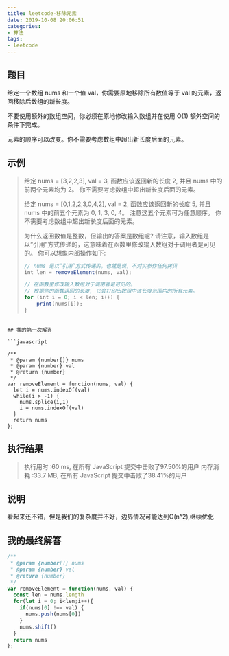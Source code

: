 ```yaml
---
title: leetcode-移除元素
date: 2019-10-08 20:06:51
categories:
- 算法
tags:
- leetcode
---
```


## 题目

给定一个数组 nums 和一个值 val，你需要原地移除所有数值等于 val 的元素，返回移除后数组的新长度。

不要使用额外的数组空间，你必须在原地修改输入数组并在使用 O(1) 额外空间的条件下完成。

元素的顺序可以改变。你不需要考虑数组中超出新长度后面的元素。

## 示例

> 给定 nums = [3,2,2,3], val = 3,
> 函数应该返回新的长度 2, 并且 nums 中的前两个元素均为 2。
> 你不需要考虑数组中超出新长度后面的元素。
> 
> 给定 nums = [0,1,2,2,3,0,4,2], val = 2,
> 函数应该返回新的长度 5, 并且 nums 中的前五个元素为 0, 1, 3, 0, 4。
> 注意这五个元素可为任意顺序。
> 你不需要考虑数组中超出新长度后面的元素。
> 
> 为什么返回数值是整数，但输出的答案是数组呢?
> 请注意，输入数组是以“引用”方式传递的，这意味着在函数里修改输入数组对于调用者是可见的。
> 你可以想象内部操作如下:
> 
> ```javascript
> // nums 是以“引用”方式传递的。也就是说，不对实参作任何拷贝
> int len = removeElement(nums, val);
> 
> // 在函数里修改输入数组对于调用者是可见的。
> // 根据你的函数返回的长度, 它会打印出数组中该长度范围内的所有元素。
> for (int i = 0; i < len; i++) {
>     print(nums[i]);
> }
```

## 我的第一次解答

```javascript

/**
 * @param {number[]} nums
 * @param {number} val
 * @return {number}
 */
var removeElement = function(nums, val) {
  let i = nums.indexOf(val)
  while(i > -1) {
    nums.splice(i,1)
    i = nums.indexOf(val)
  }
  return nums
};

```

##  执行结果

> 执行用时 :60 ms, 在所有 JavaScript 提交中击败了97.50%的用户
> 内存消耗 :33.7 MB, 在所有 JavaScript 提交中击败了38.41%的用户

## 说明

看起来还不错，但是我们的复杂度并不好，边界情况可能达到O(n^2),继续优化

## 我的最终解答

```javascript
/**
 * @param {number[]} nums
 * @param {number} val
 * @return {number}
 */
var removeElement = function(nums, val) {
  const len = nums.length
  for(let i = 0; i<len;i++){
    if(nums[0] !== val) {
      nums.push(nums[0])
    }
    nums.shift()
  }
  return nums
};

```